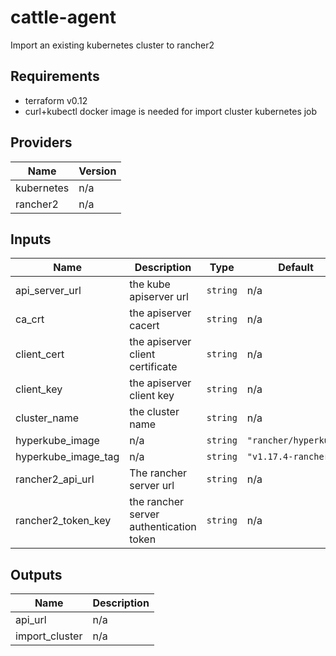 # cattle-agent
Import an existing kubernetes cluster to rancher2

## Requirements

* terraform v0.12
* curl+kubectl docker image is needed for import cluster kubernetes job


## Providers

| Name | Version |
|------|---------|
| kubernetes | n/a |
| rancher2 | n/a |

## Inputs

| Name | Description | Type | Default | Required |
|------|-------------|------|---------|:--------:|
| api\_server\_url | the kube apiserver url | `string` | n/a | yes |
| ca\_crt | the apiserver cacert | `string` | n/a | yes |
| client\_cert | the apiserver client certificate | `string` | n/a | yes |
| client\_key | the apiserver client key | `string` | n/a | yes |
| cluster\_name | the cluster name | `string` | n/a | yes |
| hyperkube\_image | n/a | `string` | `"rancher/hyperkube"` | no |
| hyperkube\_image\_tag | n/a | `string` | `"v1.17.4-rancher1"` | no |
| rancher2\_api\_url | The rancher server url | `string` | n/a | yes |
| rancher2\_token\_key | the rancher server authentication token | `string` | n/a | yes |

## Outputs

| Name | Description |
|------|-------------|
| api\_url | n/a |
| import\_cluster | n/a |
